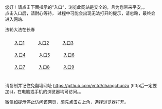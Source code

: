 您好！请点击下面指示的“入口”，浏览此网站是安全的，且为您带来平安。。 <br/>
点击入口后，请耐心等待， 过程中可能会出现无法打开的提示，请忽略，最终会进入网站. </br>

法轮大法在长春<br/>
<div style="padding:10px"><a style="margin:20px" target="_blank" href="https://d3tknfviv4v5y1.cloudfront.net/2Qpsp?lclyq" id="ccLink1" rel="nofollow">入口1</a> <a target="_blank" style="margin:20px" href="https://drnhuytxu6mz2.cloudfront.net/2Qpsp?yxrnhslx" id="ccLink2" rel="nofollow">入口2</a> <a style="margin:20px" target="_blank" href="https://d3dqyo0h5159nt.cloudfront.net/2Qpsp?kqgun" id="ccLink3" rel="nofollow">入口3</a></div>

<div style="padding:10px" ><a style="margin:20px" target="_blank" href="https://d3tknfviv4v5y1.cloudfront.net/2Qpsp?lclyq" id="ccLink4" rel="nofollow">入口4</a> <a style="margin:20px" href="https://drnhuytxu6mz2.cloudfront.net/2Qpsp?yxrnhslx" target="_blank" id="ccLink5" rel="nofollow">入口5</a> <a style="margin:20px" href="https://d3dqyo0h5159nt.cloudfront.net/2Qpsp?kqgun" target="_blank" id="ccLink6" rel="nofollow">入口6</a></div>

<div style="padding:10px"><a style="margin:20px" target="_blank" href="https://d3tknfviv4v5y1.cloudfront.net/2Qpsp?lclyq" id="ccLink7" rel="nofollow">入口7</a> <a style="margin:20px" href="https://drnhuytxu6mz2.cloudfront.net/2Qpsp?yxrnhslx" target="_blank" id="ccLink8" rel="nofollow">入口8</a> <a style="margin:20px" target="_blank" href="https://d3dqyo0h5159nt.cloudfront.net/2Qpsp?kqgun" id="ccLink9" rel="nofollow">入口9</a></div>

<br/>



请复制并记住免翻墙网址 https://github.com/yntd/changchunzx (http后一定要加s)，在电脑或手机的浏览器均可访问。。<br/>

微信如提示停止访问该网页，须先点击右上角，选择浏览器打开。

